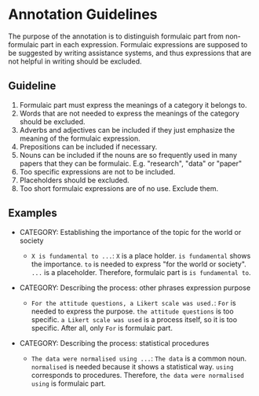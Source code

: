# Annotation Guidelines

The purpose of the annotation is to distinguish formulaic part from non-formulaic part in each expression. Formulaic expressions are supposed to be suggested by writing assistance systems, and thus expressions that are not helpful in writing should be excluded.

## Guideline

1. Formulaic part must express the meanings of a category it belongs to.
2. Words that are not needed to express the meanings of the category should be excluded.
3. Adverbs and adjectives can be included if they just emphasize the meaning of the formulaic expression.
4. Prepositions can be included if necessary.
5. Nouns can be included if the nouns are so frequently used in many papers that they can be formulaic. E.g. "research", "data" or "paper"
6. Too specific expressions are not to be included.
7. Placeholders should be excluded.
8. Too short formulaic expressions are of no use. Exclude them.

## Examples

* CATEGORY: Establishing the importance of the topic for the world or society
  * `X is fundamental to ...`: `X` is a place holder. `is fundamental` shows the importance. `to` is needed to express "for the world or society". `...` is a placeholder. Therefore, formulaic part is `is fundamental to`.

* CATEGORY: Describing the process: other phrases expression purpose
  * `For the attitude questions, a Likert scale was used.`: `For` is needed to express the purpose. `the attitude questions` is too specific. `a Likert scale was used` is a process itself, so it is too specific. After all, only `For` is formulaic part.

* CATEGORY: Describing the process: statistical procedures
  * `The data were normalised using ...`: `The data` is a common noun. `normalised` is needed because it shows a statistical way. `using` corresponds to procedures. Therefore, `the data were normalised using` is formulaic part.

